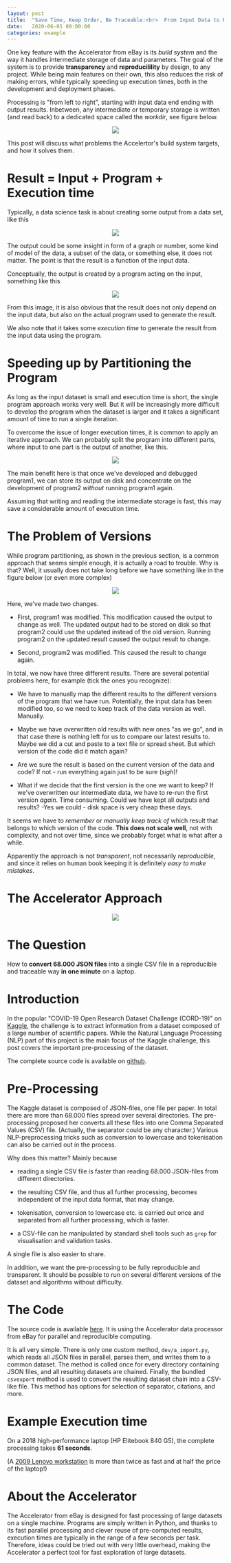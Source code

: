 ```yaml
---
layout: post
title:  "Save Time, Keep Order, Be Traceable:<br>  From Input Data to Result"
date:   2020-06-01 00:00:00
categories: example
---
```



One key feature with the Accelerator from eBay is its *build system*
and the way it handles intermediate storage of data and parameters.
The goal of the system is to provide **transparency** and
**reproducilility** by design, to any project.  While being main
features on their own, this also reduces the risk of making errors,
while typically speeding up execution times, both in the development and deployment phases.

Processing is "from left to right", starting with input data end
ending with output results.  Inbetween, any intermediate or temporary
storage is written (and read back) to a dedicated space called the
*workdir*, see figure below.

<p align="center"><img src="{{ site.url }}/assets/input_results_splash.svg"> </p>

This post will discuss what problems the Accelertor's build system
targets, and how it solves them.



# Result = Input + Program + Execution time

Typically, a data science task is about creating some output from a
data set, like this

<p align="center"><img src="{{ site.url }}/assets/input_output.svg"> </p>

The output could be some insight in form of a graph or number, some
kind of model of the data, a subset of the data, or something else, it
does not matter.  The point is that the result is a function of the
input data.

Conceptually, the output is created by a program acting on the input,
something like this

<p align="center"><img src="{{ site.url }}/assets/input_prog_output.svg"> </p>

From this image, it is also obvious that the result does not only
depend on the input data, but also on the actual program used to
generate the result.

We also note that it takes some _execution time_ to generate the
result from the input data using the program.



# Speeding up by Partitioning the Program

As long as the input dataset is small and execution time is short, the
single program approach works very well.  But it will be increasingly
more difficult to develop the program when the dataset is larger and
it takes a significant amount of time to run a single iteration.

To overcome the issue of longer execution times, it is common to apply
an iterative approach.  We can probably split the program into
different parts, where input to one part is the output of another,
like this.

<p align="center"><img src="{{ site.url }}/assets/input_prog_output2.svg"> </p>

The main benefit here is that once we've developed and debugged
program1, we can store its output on disk and concentrate on the
development of program2 _without_ running program1 again.

Assuming that writing and reading the intermediate storage is fast,
this may save a considerable amount of execution time.



# The Problem of Versions

While program partitioning, as shown in the previous section, is a
common approach that seems simple enough, it is actually a road to
trouble.  Why is that?  Well, it usually does not take long before we
have something like in the figure below (or even more complex)

<p align="center"><img src="{{ site.url }}/assets/input_prog_output3.svg"> </p>

Here, we've made two changes.

 - First, program1 was modified.  This modification caused the output
to change as well.  The updated output had to be stored on disk so
that program2 could use the updated instead of the old version.
Running program2 on the updated result caused the output result to change.

- Second, program2 was modified.  This caused the result to change again.

In total, we now have three different results.  There are several
potential problems here, for example (tick the ones you recognize):

- We have to manually map the different results to the different
  versions of the program that we have run.  Potentially, the input
  data has been modified too, so we need to keep track of the data
  version as well.  Manually.

- Maybe we have overwritten old results with new ones "as we go", and
  in that case there is nothing left for us to compare our latest
  results to.  Maybe we did a cut and paste to a text file or spread
  sheet.  But which version of the code did it match again?

- Are we sure the result is based on the current version of the data
  and code?  If not - run everything again just to be sure (*sigh*)!

- What if we decide that the first version is the one we want to keep?
  If we've overwritten our intermediate data, we have to re-run the
  first version *again*.  Time consuming.  Could we have kept all
  outputs and results?  -Yes we could - disk space is very cheap these days.

It seems we have to _remember_ or _manually keep track of_ which
result that belongs to which version of the code.  **This does not
scale well**, not with complexity, and not over time, since we
probably forget what is what after a while.

Apparently the approach is not *transparent*, not necessarily
*reproducible*, and since it relies on human book keeping it is
definitely *easy to make mistakes*.



# The Accelerator Approach

<p align="center"><img src="{{ site.url }}/assets/input_results.svg"> </p>


# The Question

How to **convert 68.000 JSON files** into a single CSV file in a
reproducible and traceable way **in one minute** on a laptop.


# Introduction

In the popular "COVID-19 Open Research Dataset Challenge (CORD-19)" on
[Kaggle](https://www.kaggle.com/allen-institute-for-ai/CORD-19-research-challenge),
the challenge is to extract information from a dataset composed of a
large number of scientific papers.  While the Natural Language
Processing (NLP) part of this project is the main focus of the Kaggle
challenge, this post covers the important pre-processing of the
dataset.

The complete source code is available on
[github](https://github.com/exaxorg/Kaggle-CORD19-data-parser).



# Pre-Processing

The Kaggle dataset is composed of JSON-files, one file per paper.  In
total there are more than 68.000 files spread over several
directories.  The pre-processing proposed her converts all these files
into one Comma Separated Values (CSV) file.  (Actually, the separator
could be any character.)  Various NLP-preprocessing tricks such as
conversion to lowercase and tokenisation can also be carried out in
the process.

Why does this matter?  Mainly because

 - reading a single CSV file is faster than reading 68.000 JSON-files
   from different directories.

 - the resulting CSV file, and thus all further processing, becomes
   independent of the input data format, that may change.

 - tokenisation, conversion to lowercase etc. is carried out once and
   separated from all further processing, which is faster.

 - a CSV-file can be manipulated by standard shell tools such as
   `grep` for visualisation and validation tasks.

A single file is also easier to share.

In addition, we want the pre-processing to be fully reproducible and
transparent.  It should be possible to run on several different
versions of the dataset and algorithms without difficulty.



# The Code

The source code is available
[here](https://github.com/exaxorg/Kaggle-CORD19-data-parser).  It is using the
Accelerator data processor from eBay for parallel and reproducible
computing.

It is all very simple.  There is only one custom method,
`dev/a_import.py`, which reads all JSON files in parallel, parses
them, and writes them to a common dataset.  The method is called once
for every directory containing JSON files, and all resulting datasets
are chained.  Finally, the bundled `csvexport` method is used to
convert the resulting dataset chain into a CSV-like file.  This method
has options for selection of separator, citations, and more.



# Example Execution time

On a 2018 high-performance laptop (HP Elitebook 840 G5), the complete
processing takes **61 seconds**.

(A [2009 Lenovo
workstation](https://expertmakeraccelerator.org/performance/2019/09/02/bigdata_on_inexpensive_workstation.html)
is more than twice as fast and at half the price of the laptop!)



# About the Accelerator

The Accelerator from eBay is designed for fast processing of large
datasets on a single machine.  Programs are simply written in Python,
and thanks to its fast parallel processing and clever reuse of
pre-computed results, execution times are typically in the range of a
few seconds per task.  Therefore, ideas could be tried out with very
little overhead, making the Accelerator a perfect tool for fast
exploration of large datasets.

